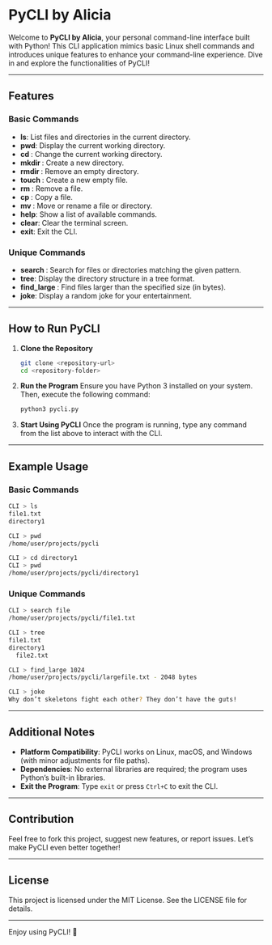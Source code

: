 # PyCLI by Alicia

Welcome to **PyCLI by Alicia**, your personal command-line interface built with Python! This CLI application mimics basic Linux shell commands and introduces unique features to enhance your command-line experience. Dive in and explore the functionalities of PyCLI!

---

## Features

### Basic Commands
- **ls**: List files and directories in the current directory.
- **pwd**: Display the current working directory.
- **cd <directory>**: Change the current working directory.
- **mkdir <directory>**: Create a new directory.
- **rmdir <directory>**: Remove an empty directory.
- **touch <file>**: Create a new empty file.
- **rm <file>**: Remove a file.
- **cp <source> <destination>**: Copy a file.
- **mv <source> <destination>**: Move or rename a file or directory.
- **help**: Show a list of available commands.
- **clear**: Clear the terminal screen.
- **exit**: Exit the CLI.

### Unique Commands
- **search <pattern>**: Search for files or directories matching the given pattern.
- **tree**: Display the directory structure in a tree format.
- **find_large <size>**: Find files larger than the specified size (in bytes).
- **joke**: Display a random joke for your entertainment.

---

## How to Run PyCLI

1. **Clone the Repository**
   ```bash
   git clone <repository-url>
   cd <repository-folder>
   ```

2. **Run the Program**
   Ensure you have Python 3 installed on your system. Then, execute the following command:
   ```bash
   python3 pycli.py
   ```

3. **Start Using PyCLI**
   Once the program is running, type any command from the list above to interact with the CLI.

---

## Example Usage

### Basic Commands
```bash
CLI > ls
file1.txt
directory1

CLI > pwd
/home/user/projects/pycli

CLI > cd directory1
CLI > pwd
/home/user/projects/pycli/directory1
```

### Unique Commands
```bash
CLI > search file
/home/user/projects/pycli/file1.txt

CLI > tree
file1.txt
directory1
  file2.txt

CLI > find_large 1024
/home/user/projects/pycli/largefile.txt - 2048 bytes

CLI > joke
Why don’t skeletons fight each other? They don’t have the guts!
```

---

## Additional Notes

- **Platform Compatibility**: PyCLI works on Linux, macOS, and Windows (with minor adjustments for file paths).
- **Dependencies**: No external libraries are required; the program uses Python’s built-in libraries.
- **Exit the Program**: Type `exit` or press `Ctrl+C` to exit the CLI.

---

## Contribution
Feel free to fork this project, suggest new features, or report issues. Let’s make PyCLI even better together!

---

## License
This project is licensed under the MIT License. See the LICENSE file for details.

---

Enjoy using PyCLI! 🚀

